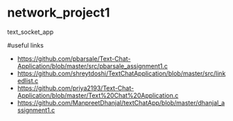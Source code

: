 # network_project1
text_socket_app

#useful links

* https://github.com/pbarsale/Text-Chat-Application/blob/master/src/pbarsale_assignment1.c
* https://github.com/shreytdoshi/TextChatApplication/blob/master/src/linkedlist.c
* https://github.com/priya2193/Text-Chat-Application/blob/master/Text%20Chat%20Application.c
* https://github.com/ManpreetDhanjal/textChatApp/blob/master/dhanjal_assignment1.c
